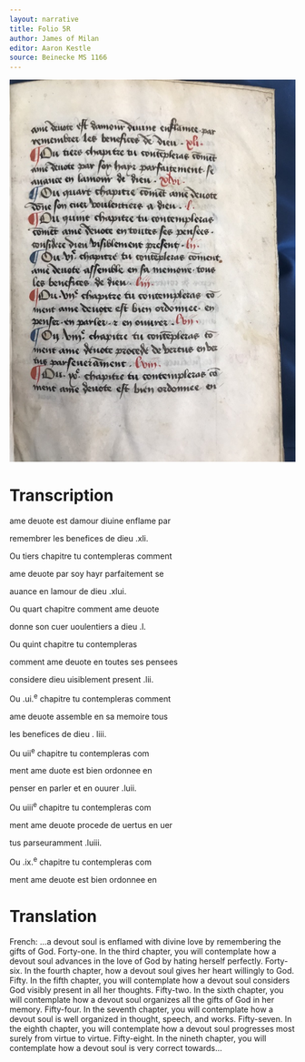 ```yaml
---
layout: narrative
title: Folio 5R
author: James of Milan
editor: Aaron Kestle
source: Beinecke MS 1166
---
```


![Beinecke MS 1166 Folio 5R](https://raw.githubusercontent.com/oldfrenchtexts/L-aiguillon-d-amour-divine/master/assets/5R.jpg)

# Transcription

ame deuote est damour diuine enflame par

remembrer les benefices de dieu .xli.

Ou tiers chapitre tu contempleras comment

ame deuote par soy hayr parfaitement se

auance en lamour de dieu .xlui.

Ou quart chapitre comment ame deuote

donne son cuer uoulentiers a dieu .l.

Ou quint chapitre tu contempleras

comment ame deuote en toutes ses pensees

considere dieu uisiblement present .lii.

Ou .ui.<sup>e</sup> chapitre tu contempleras comment

ame deuote assemble en sa memoire tous

les benefices de dieu . liii.

Ou uii<sup>e</sup> chapitre tu contempleras com

ment ame duote est bien ordonnee en

penser en parler et en ouurer .luii.

Ou uiii<sup>e</sup> chapitre tu contempleras com

ment ame deuote procede de uertus en uer

tus parseuramment .luiii.

Ou .ix.<sup>e</sup> chapitre tu contempleras com

ment ame deuote est bien ordonnee en 

# Translation

French: …a devout soul is enflamed with divine love by remembering the gifts of God. Forty-one. In the third chapter, you will contemplate how a devout soul advances in the love of God by hating herself perfectly. Forty-six. In the fourth chapter, how a devout soul gives her heart willingly to God. Fifty. In the fifth chapter, you will contemplate how a devout soul considers God visibly present in all her thoughts. Fifty-two. In the sixth chapter, you will contemplate how a devout soul organizes all the gifts of God in her memory. Fifty-four. In the seventh chapter, you will contemplate how a devout soul is well organized in thought, speech, and works. Fifty-seven. In the eighth chapter, you will contemplate how a devout soul progresses most surely from virtue to virtue. Fifty-eight. In the nineth chapter, you will contemplate how a devout soul is very correct towards…
